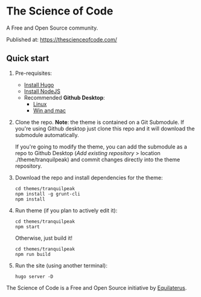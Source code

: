 # The Science of Code

A Free and Open Source community.

Published at: https://thescienceofcode.com/

## Quick start

1. Pre-requisites:
   * [Install Hugo](https://gohugo.io/installation/)
   * [Install NodeJS](https://docs.npmjs.com/downloading-and-installing-node-js-and-npm)
   * Recommended **Github Desktop**: 
     * [Linux](https://github.com/shiftkey/desktop)
     * [Win and mac](https://desktop.github.com/) 

2. Clone the repo. **Note**: the theme is contained on a Git Submodule. If you're using Github desktop just clone this repo and it will download the submodule automatically. 

    If you're going to modify the theme, you can add the submodule as a repo to Github Desktop (*Add existing repository* > location ./theme/tranquilpeak) and commit changes directly into the theme repository.

2. Download the repo and install dependencies for the theme:

   ```
   cd themes/tranquilpeak
   npm install -g grunt-cli
   npm install
   ```

   

3. Run theme (if you plan to actively edit it):

   ```
   cd themes/tranquilpeak
   npm start
   ``` 

   Otherwise, just build it!

   ```
   cd themes/tranquilpeak
   npm run build
   ``` 

4. Run the site (using another terminal):

   ```
   hugo server -D
   ```

The Science of Code is a Free and Open Source initiative by [Equilaterus](https://equilaterus.com).
